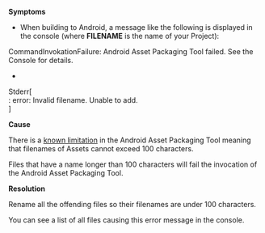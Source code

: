 
        

**Symptoms** 

*   When building to Android, a message like the following is displayed in the console (where  **FILENAME**  is the name of your Project):  

CommandInvokationFailure: Android Asset Packaging Tool failed. See the Console for details. 

*   

Stderr[  
<FILENAME>: error: Invalid filename. Unable to add.  
]

**Cause** 

There is a [known limitation](https://code.google.com/p/android/issues/detail?id=36316) in the Android Asset Packaging Tool meaning that filenames of Assets cannot exceed 100 characters.

Files that have a name longer than 100 characters will fail the invocation of the Android Asset Packaging Tool.

**Resolution** 

Rename all the offending files so their filenames are under 100 characters.

You can see a list of all files causing this error message in the console.

      